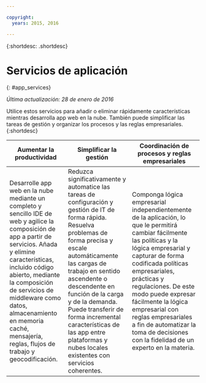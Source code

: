 ```yaml
---

copyright:
  years: 2015, 2016

---
```



{:shortdesc: .shortdesc} 

# Servicios de aplicación
{: #app_services}

*Última actualización: 28 de enero de 2016*

Utilice estos servicios para añadir o eliminar rápidamente características mientras desarrolla app web en la nube. También puede simplificar las tareas de gestión y organizar los procesos y las reglas empresariales. 
{:shortdesc}


Aumentar la productividad | Simplificar la gestión | Coordinación de procesos y reglas empresariales
--- | --- | ---
Desarrolle app web en la nube mediante un completo y sencillo IDE de web y agilice la composición de app a partir de servicios. Añada y elimine características, incluido código abierto, mediante la composición de servicios de middleware como datos, almacenamiento en memoria caché, mensajería, reglas, flujos de trabajo y geocodificación. | Reduzca significativamente y automatice las tareas de configuración y gestión de IT de forma rápida. Resuelva problemas de forma precisa y escale automáticamente las cargas de trabajo en sentido ascendente o descendente en función de la carga y de la demanda. Puede transferir de forma incremental características de las app entre plataformas y nubes locales existentes con servicios coherentes. | Componga lógica empresarial independientemente de la aplicación, lo que le permitirá cambiar fácilmente las políticas y la lógica empresarial y capturar de forma codificada políticas empresariales, prácticas y regulaciones. De este modo puede expresar fácilmente la lógica empresarial con reglas empresariales a fin de automatizar la toma de decisiones con la fidelidad de un experto en la materia.
